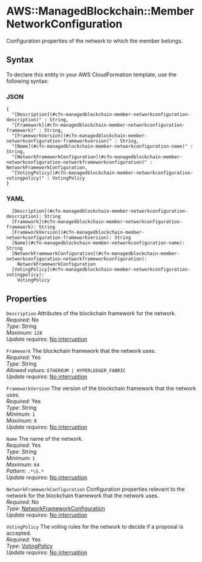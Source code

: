 # AWS::ManagedBlockchain::Member NetworkConfiguration<a name="aws-properties-managedblockchain-member-networkconfiguration"></a>

Configuration properties of the network to which the member belongs\.

## Syntax<a name="aws-properties-managedblockchain-member-networkconfiguration-syntax"></a>

To declare this entity in your AWS CloudFormation template, use the following syntax:

### JSON<a name="aws-properties-managedblockchain-member-networkconfiguration-syntax.json"></a>

```
{
  "[Description](#cfn-managedblockchain-member-networkconfiguration-description)" : String,
  "[Framework](#cfn-managedblockchain-member-networkconfiguration-framework)" : String,
  "[FrameworkVersion](#cfn-managedblockchain-member-networkconfiguration-frameworkversion)" : String,
  "[Name](#cfn-managedblockchain-member-networkconfiguration-name)" : String,
  "[NetworkFrameworkConfiguration](#cfn-managedblockchain-member-networkconfiguration-networkframeworkconfiguration)" : NetworkFrameworkConfiguration,
  "[VotingPolicy](#cfn-managedblockchain-member-networkconfiguration-votingpolicy)" : VotingPolicy
}
```

### YAML<a name="aws-properties-managedblockchain-member-networkconfiguration-syntax.yaml"></a>

```
  [Description](#cfn-managedblockchain-member-networkconfiguration-description): String
  [Framework](#cfn-managedblockchain-member-networkconfiguration-framework): String
  [FrameworkVersion](#cfn-managedblockchain-member-networkconfiguration-frameworkversion): String
  [Name](#cfn-managedblockchain-member-networkconfiguration-name): String
  [NetworkFrameworkConfiguration](#cfn-managedblockchain-member-networkconfiguration-networkframeworkconfiguration): 
    NetworkFrameworkConfiguration
  [VotingPolicy](#cfn-managedblockchain-member-networkconfiguration-votingpolicy): 
    VotingPolicy
```

## Properties<a name="aws-properties-managedblockchain-member-networkconfiguration-properties"></a>

`Description`  <a name="cfn-managedblockchain-member-networkconfiguration-description"></a>
Attributes of the blockchain framework for the network\.  
*Required*: No  
*Type*: String  
*Maximum*: `128`  
*Update requires*: [No interruption](https://docs.aws.amazon.com/AWSCloudFormation/latest/UserGuide/using-cfn-updating-stacks-update-behaviors.html#update-no-interrupt)

`Framework`  <a name="cfn-managedblockchain-member-networkconfiguration-framework"></a>
The blockchain framework that the network uses\.  
*Required*: Yes  
*Type*: String  
*Allowed values*: `ETHEREUM | HYPERLEDGER_FABRIC`  
*Update requires*: [No interruption](https://docs.aws.amazon.com/AWSCloudFormation/latest/UserGuide/using-cfn-updating-stacks-update-behaviors.html#update-no-interrupt)

`FrameworkVersion`  <a name="cfn-managedblockchain-member-networkconfiguration-frameworkversion"></a>
The version of the blockchain framework that the network uses\.  
*Required*: Yes  
*Type*: String  
*Minimum*: `1`  
*Maximum*: `8`  
*Update requires*: [No interruption](https://docs.aws.amazon.com/AWSCloudFormation/latest/UserGuide/using-cfn-updating-stacks-update-behaviors.html#update-no-interrupt)

`Name`  <a name="cfn-managedblockchain-member-networkconfiguration-name"></a>
The name of the network\.  
*Required*: Yes  
*Type*: String  
*Minimum*: `1`  
*Maximum*: `64`  
*Pattern*: `.*\S.*`  
*Update requires*: [No interruption](https://docs.aws.amazon.com/AWSCloudFormation/latest/UserGuide/using-cfn-updating-stacks-update-behaviors.html#update-no-interrupt)

`NetworkFrameworkConfiguration`  <a name="cfn-managedblockchain-member-networkconfiguration-networkframeworkconfiguration"></a>
 Configuration properties relevant to the network for the blockchain framework that the network uses\.   
*Required*: No  
*Type*: [NetworkFrameworkConfiguration](aws-properties-managedblockchain-member-networkframeworkconfiguration.md)  
*Update requires*: [No interruption](https://docs.aws.amazon.com/AWSCloudFormation/latest/UserGuide/using-cfn-updating-stacks-update-behaviors.html#update-no-interrupt)

`VotingPolicy`  <a name="cfn-managedblockchain-member-networkconfiguration-votingpolicy"></a>
The voting rules for the network to decide if a proposal is accepted\.  
*Required*: Yes  
*Type*: [VotingPolicy](aws-properties-managedblockchain-member-votingpolicy.md)  
*Update requires*: [No interruption](https://docs.aws.amazon.com/AWSCloudFormation/latest/UserGuide/using-cfn-updating-stacks-update-behaviors.html#update-no-interrupt)